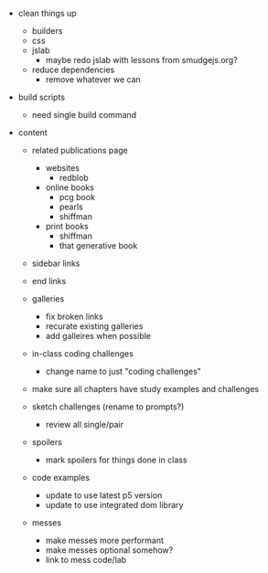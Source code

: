 - clean things up

  - builders
  - css
  - jslab
    - maybe redo jslab with lessons from smudgejs.org?
  - reduce dependencies
    - remove whatever we can

- build scripts

  - need single build command

- content

  - related publications page

    - websites
      - redblob
    - online books
      - pcg book
      - pearls
      - shiffman
    - print books
      - shiffman
      - that generative book

  - sidebar links
  - end links

  - galleries

    - fix broken links
    - recurate existing galleries
    - add galleires when possible

  - in-class coding challenges

    - change name to just "coding challenges"

  - make sure all chapters have study examples and challenges

  - sketch challenges (rename to prompts?)

    - review all single/pair

  - spoilers

    - mark spoilers for things done in class

  - code examples

    - update to use latest p5 version
    - update to use integrated dom library

  - messes
    - make messes more performant
    - make messes optional somehow?
    - link to mess code/lab
